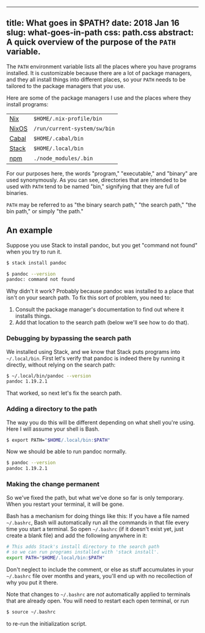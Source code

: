 --------------------------------------------------------------------------------
title:    What goes in $PATH?
date:     2018 Jan 16
slug:     what-goes-in-path
css:      path.css
abstract: A quick overview of the purpose of the `PATH` variable.
--------------------------------------------------------------------------------

The `PATH` environment variable lists all the places where you have programs installed. It is customizable because there are a lot of package managers, and they all install things into different places, so your `PATH` needs to be tailored to the package managers that *you* use.

Here are some of the package managers I use and the places where they install programs:

<table class="package-managers">
  <tr>
    <td><a href="https://nixos.org/nix/manual/">Nix</a></td>
    <td><code>$HOME/.nix-profile/bin</code></td>
  </tr>
  <tr>
    <td><a href="https://nixos.org/nixos/manual/">NixOS</a></td>
    <td><code>/run/current-system/sw/bin</code></td>
    </tr>
  <tr>
    <td><a href="https://www.haskell.org/cabal/">Cabal</a></td>
    <td><code>$HOME/.cabal/bin</code></td>
  </tr>
  <tr>
    <td><a href="https://www.haskellstack.org/">Stack</a></td>
    <td><code>$HOME/.local/bin</code></td>
  </tr>
  <tr>
    <td><a href="https://www.npmjs.com/">npm</a></td>
    <td><code>./node_modules/.bin</code></td>
  </tr>
</table>

For our purposes here, the words "program," "executable," and "binary" are used synonymously. As you can see, directories that are intended to be used with `PATH` tend to be named "bin," signifying that they are full of binaries.

`PATH` may be referred to as "the binary search path," "the search path," "the bin path," or simply "the path."

## An example

Suppose you use Stack to install pandoc, but you get "command not found" when you try to run it.

```bash
$ stack install pandoc

$ pandoc --version
pandoc: command not found
```

Why didn't it work? Probably because pandoc was installed to a place that isn't on your search path. To fix this sort of problem, you need to:

1. Consult the package manager's documentation to find out where it installs things.
2. Add that location to the search path (below we'll see how to do that).

### Debugging by bypassing the search path

We installed using Stack, and we know that Stack puts programs into `~/.local/bin`. First let's verify that pandoc is indeed there by running it directly, without relying on the search path:

```bash
$ ~/.local/bin/pandoc --version
pandoc 1.19.2.1
```

That worked, so next let's fix the search path.

### Adding a directory to the path

The way you do this will be different depending on what shell you're using. Here I will assume your shell is Bash.

```bash
$ export PATH="$HOME/.local/bin:$PATH"
```

Now we should be able to run pandoc normally.

```bash
$ pandoc --version
pandoc 1.19.2.1
```

### Making the change permanent

So we've fixed the path, but what we've done so far is only temporary. When you restart your terminal, it will be gone.

Bash has a mechanism for doing things like this: If you have a file named `~/.bashrc`, Bash will automatically run all the commands in that file every time you start a terminal. So open `~/.bashrc` (if it doesn't exist yet, just create a blank file) and add the following anywhere in it:

```bash
# This adds Stack's install directory to the search path
# so we can run programs installed with 'stack install'.
export PATH="$HOME/.local/bin:$PATH"
```

Don't neglect to include the comment, or else as stuff accumulates in your `~/.bashrc` file over months and years, you'll end up with no recollection of why you put it there.

Note that changes to `~/.bashrc` are *not* automatically applied to terminals that are already open. You will need to restart each open terminal, or run

```bash
$ source ~/.bashrc
```

to re-run the initialization script.
